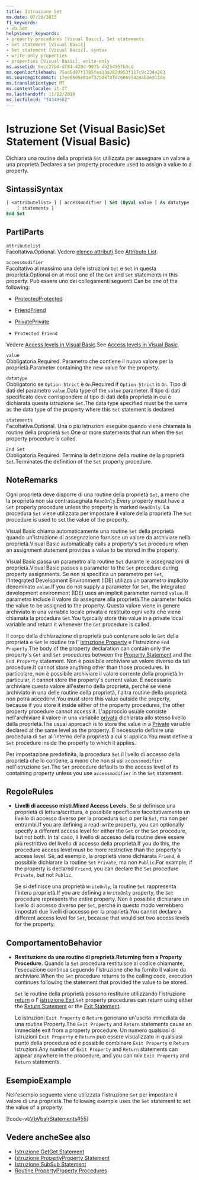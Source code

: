 ```yaml
---
title: Istruzione Set
ms.date: 07/20/2015
f1_keywords:
- vb.Set
helpviewer_keywords:
- property procedures [Visual Basic], Set statements
- Set statement [Visual Basic]
- Set statement [Visual Basic], syntax
- write-only properties
- properties [Visual Basic], write-only
ms.assetid: 9ecc27b4-df84-420d-9075-db25455fb3cd
ms.openlocfilehash: 75ad6d87f1785fea13a282d953f117c9c234e203
ms.sourcegitcommit: 17ee6605e01ef32506f8fdc686954244ba6911de
ms.translationtype: MT
ms.contentlocale: it-IT
ms.lasthandoff: 11/22/2019
ms.locfileid: "74349562"
---
```

# <a name="set-statement-visual-basic"></a><span data-ttu-id="ac59c-102">Istruzione Set (Visual Basic)</span><span class="sxs-lookup"><span data-stu-id="ac59c-102">Set Statement (Visual Basic)</span></span>
<span data-ttu-id="ac59c-103">Dichiara una routine della proprietà `Set` utilizzata per assegnare un valore a una proprietà.</span><span class="sxs-lookup"><span data-stu-id="ac59c-103">Declares a `Set` property procedure used to assign a value to a property.</span></span>  
  
## <a name="syntax"></a><span data-ttu-id="ac59c-104">Sintassi</span><span class="sxs-lookup"><span data-stu-id="ac59c-104">Syntax</span></span>  
  
```vb  
[ <attributelist> ] [ accessmodifier ] Set (ByVal value [ As datatype ])  
    [ statements ]  
End Set  
```  
  
## <a name="parts"></a><span data-ttu-id="ac59c-105">Parti</span><span class="sxs-lookup"><span data-stu-id="ac59c-105">Parts</span></span>  
 `attributelist`  
 <span data-ttu-id="ac59c-106">Facoltativa.</span><span class="sxs-lookup"><span data-stu-id="ac59c-106">Optional.</span></span> <span data-ttu-id="ac59c-107">Vedere [elenco attributi](../../../visual-basic/language-reference/statements/attribute-list.md).</span><span class="sxs-lookup"><span data-stu-id="ac59c-107">See [Attribute List](../../../visual-basic/language-reference/statements/attribute-list.md).</span></span>  
  
 `accessmodifier`  
 <span data-ttu-id="ac59c-108">Facoltativo al massimo una delle istruzioni `Get` e `Set` in questa proprietà.</span><span class="sxs-lookup"><span data-stu-id="ac59c-108">Optional on at most one of the `Get` and `Set` statements in this property.</span></span> <span data-ttu-id="ac59c-109">Può essere uno dei collegamenti seguenti:</span><span class="sxs-lookup"><span data-stu-id="ac59c-109">Can be one of the following:</span></span>  
  
- [<span data-ttu-id="ac59c-110">Protected</span><span class="sxs-lookup"><span data-stu-id="ac59c-110">Protected</span></span>](../../../visual-basic/language-reference/modifiers/protected.md)  
  
- [<span data-ttu-id="ac59c-111">Friend</span><span class="sxs-lookup"><span data-stu-id="ac59c-111">Friend</span></span>](../../../visual-basic/language-reference/modifiers/friend.md)  
  
- [<span data-ttu-id="ac59c-112">Private</span><span class="sxs-lookup"><span data-stu-id="ac59c-112">Private</span></span>](../../../visual-basic/language-reference/modifiers/private.md)  
  
- `Protected Friend`  
  
 <span data-ttu-id="ac59c-113">Vedere [Access levels in Visual Basic](../../../visual-basic/programming-guide/language-features/declared-elements/access-levels.md).</span><span class="sxs-lookup"><span data-stu-id="ac59c-113">See [Access levels in Visual Basic](../../../visual-basic/programming-guide/language-features/declared-elements/access-levels.md).</span></span>  
  
 `value`  
 <span data-ttu-id="ac59c-114">Obbligatoria.</span><span class="sxs-lookup"><span data-stu-id="ac59c-114">Required.</span></span> <span data-ttu-id="ac59c-115">Parametro che contiene il nuovo valore per la proprietà.</span><span class="sxs-lookup"><span data-stu-id="ac59c-115">Parameter containing the new value for the property.</span></span>  
  
 `datatype`  
 <span data-ttu-id="ac59c-116">Obbligatorio se `Option Strict` è `On`.</span><span class="sxs-lookup"><span data-stu-id="ac59c-116">Required if `Option Strict` is `On`.</span></span> <span data-ttu-id="ac59c-117">Tipo di dati del parametro `value`.</span><span class="sxs-lookup"><span data-stu-id="ac59c-117">Data type of the `value` parameter.</span></span> <span data-ttu-id="ac59c-118">Il tipo di dati specificato deve corrispondere al tipo di dati della proprietà in cui è dichiarata questa istruzione `Set`.</span><span class="sxs-lookup"><span data-stu-id="ac59c-118">The data type specified must be the same as the data type of the property where this `Set` statement is declared.</span></span>  
  
 `statements`  
 <span data-ttu-id="ac59c-119">Facoltativa.</span><span class="sxs-lookup"><span data-stu-id="ac59c-119">Optional.</span></span> <span data-ttu-id="ac59c-120">Una o più istruzioni eseguite quando viene chiamata la routine della proprietà `Set`.</span><span class="sxs-lookup"><span data-stu-id="ac59c-120">One or more statements that run when the `Set` property procedure is called.</span></span>  
  
 `End Set`  
 <span data-ttu-id="ac59c-121">Obbligatoria.</span><span class="sxs-lookup"><span data-stu-id="ac59c-121">Required.</span></span> <span data-ttu-id="ac59c-122">Termina la definizione della routine della proprietà `Set`.</span><span class="sxs-lookup"><span data-stu-id="ac59c-122">Terminates the definition of the `Set` property procedure.</span></span>  
  
## <a name="remarks"></a><span data-ttu-id="ac59c-123">Note</span><span class="sxs-lookup"><span data-stu-id="ac59c-123">Remarks</span></span>  
 <span data-ttu-id="ac59c-124">Ogni proprietà deve disporre di una routine della proprietà `Set`, a meno che la proprietà non sia contrassegnata `ReadOnly`.</span><span class="sxs-lookup"><span data-stu-id="ac59c-124">Every property must have a `Set` property procedure unless the property is marked `ReadOnly`.</span></span> <span data-ttu-id="ac59c-125">La procedura `Set` viene utilizzata per impostare il valore della proprietà.</span><span class="sxs-lookup"><span data-stu-id="ac59c-125">The `Set` procedure is used to set the value of the property.</span></span>  
  
 <span data-ttu-id="ac59c-126">Visual Basic chiama automaticamente una routine `Set` della proprietà quando un'istruzione di assegnazione fornisce un valore da archiviare nella proprietà.</span><span class="sxs-lookup"><span data-stu-id="ac59c-126">Visual Basic automatically calls a property's `Set` procedure when an assignment statement provides a value to be stored in the property.</span></span>  
  
 <span data-ttu-id="ac59c-127">Visual Basic passa un parametro alla routine `Set` durante le assegnazioni di proprietà.</span><span class="sxs-lookup"><span data-stu-id="ac59c-127">Visual Basic passes a parameter to the `Set` procedure during property assignments.</span></span> <span data-ttu-id="ac59c-128">Se non si specifica un parametro per `Set`, l'Integrated Development Environment (IDE) utilizza un parametro implicito denominato `value`.</span><span class="sxs-lookup"><span data-stu-id="ac59c-128">If you do not supply a parameter for `Set`, the integrated development environment (IDE) uses an implicit parameter named `value`.</span></span> <span data-ttu-id="ac59c-129">Il parametro include il valore da assegnare alla proprietà.</span><span class="sxs-lookup"><span data-stu-id="ac59c-129">The parameter holds the value to be assigned to the property.</span></span> <span data-ttu-id="ac59c-130">Questo valore viene in genere archiviato in una variabile locale privata e restituito ogni volta che viene chiamata la procedura `Get`.</span><span class="sxs-lookup"><span data-stu-id="ac59c-130">You typically store this value in a private local variable and return it whenever the `Get` procedure is called.</span></span>  
  
 <span data-ttu-id="ac59c-131">Il corpo della dichiarazione di proprietà può contenere solo le `Get` della proprietà e `Set` le routine tra l' [istruzione Property](../../../visual-basic/language-reference/statements/property-statement.md) e l'istruzione `End Property`.</span><span class="sxs-lookup"><span data-stu-id="ac59c-131">The body of the property declaration can contain only the property's `Get` and `Set` procedures between the [Property Statement](../../../visual-basic/language-reference/statements/property-statement.md) and the `End Property` statement.</span></span> <span data-ttu-id="ac59c-132">Non è possibile archiviare un valore diverso da tali procedure.</span><span class="sxs-lookup"><span data-stu-id="ac59c-132">It cannot store anything other than those procedures.</span></span> <span data-ttu-id="ac59c-133">In particolare, non è possibile archiviare il valore corrente della proprietà.</span><span class="sxs-lookup"><span data-stu-id="ac59c-133">In particular, it cannot store the property's current value.</span></span> <span data-ttu-id="ac59c-134">È necessario archiviare questo valore all'esterno della proprietà, perché se viene archiviato in una delle routine della proprietà, l'altra routine della proprietà non potrà accedervi.</span><span class="sxs-lookup"><span data-stu-id="ac59c-134">You must store this value outside the property, because if you store it inside either of the property procedures, the other property procedure cannot access it.</span></span> <span data-ttu-id="ac59c-135">L'approccio usuale consiste nell'archiviare il valore in una variabile [privata](../../../visual-basic/language-reference/modifiers/private.md) dichiarata allo stesso livello della proprietà.</span><span class="sxs-lookup"><span data-stu-id="ac59c-135">The usual approach is to store the value in a [Private](../../../visual-basic/language-reference/modifiers/private.md) variable declared at the same level as the property.</span></span> <span data-ttu-id="ac59c-136">È necessario definire una procedura di `Set` all'interno della proprietà a cui si applica.</span><span class="sxs-lookup"><span data-stu-id="ac59c-136">You must define a `Set` procedure inside the property to which it applies.</span></span>  
  
 <span data-ttu-id="ac59c-137">Per impostazione predefinita, la procedura `Set` il livello di accesso della proprietà che lo contiene, a meno che non si usi `accessmodifier` nell'istruzione `Set`.</span><span class="sxs-lookup"><span data-stu-id="ac59c-137">The `Set` procedure defaults to the access level of its containing property unless you use `accessmodifier` in the `Set` statement.</span></span>  
  
## <a name="rules"></a><span data-ttu-id="ac59c-138">Regole</span><span class="sxs-lookup"><span data-stu-id="ac59c-138">Rules</span></span>  
  
- <span data-ttu-id="ac59c-139">**Livelli di accesso misti.**</span><span class="sxs-lookup"><span data-stu-id="ac59c-139">**Mixed Access Levels.**</span></span> <span data-ttu-id="ac59c-140">Se si definisce una proprietà di lettura/scrittura, è possibile specificare facoltativamente un livello di accesso diverso per la procedura `Get` o per la `Set`, ma non per entrambi.</span><span class="sxs-lookup"><span data-stu-id="ac59c-140">If you are defining a read-write property, you can optionally specify a different access level for either the `Get` or the `Set` procedure, but not both.</span></span> <span data-ttu-id="ac59c-141">In tal caso, il livello di accesso della routine deve essere più restrittivo del livello di accesso della proprietà.</span><span class="sxs-lookup"><span data-stu-id="ac59c-141">If you do this, the procedure access level must be more restrictive than the property's access level.</span></span> <span data-ttu-id="ac59c-142">Se, ad esempio, la proprietà viene dichiarata `Friend`, è possibile dichiarare la routine `Set` `Private`, ma non `Public`.</span><span class="sxs-lookup"><span data-stu-id="ac59c-142">For example, if the property is declared `Friend`, you can declare the `Set` procedure `Private`, but not `Public`.</span></span>  
  
     <span data-ttu-id="ac59c-143">Se si definisce una proprietà `WriteOnly`, la routine `Set` rappresenta l'intera proprietà.</span><span class="sxs-lookup"><span data-stu-id="ac59c-143">If you are defining a `WriteOnly` property, the `Set` procedure represents the entire property.</span></span> <span data-ttu-id="ac59c-144">Non è possibile dichiarare un livello di accesso diverso per `Set`, perché in questo modo verrebbero impostati due livelli di accesso per la proprietà.</span><span class="sxs-lookup"><span data-stu-id="ac59c-144">You cannot declare a different access level for `Set`, because that would set two access levels for the property.</span></span>  
  
## <a name="behavior"></a><span data-ttu-id="ac59c-145">Comportamento</span><span class="sxs-lookup"><span data-stu-id="ac59c-145">Behavior</span></span>  
  
- <span data-ttu-id="ac59c-146">**Restituzione da una routine di proprietà.**</span><span class="sxs-lookup"><span data-stu-id="ac59c-146">**Returning from a Property Procedure.**</span></span> <span data-ttu-id="ac59c-147">Quando la `Set` procedura restituisce al codice chiamante, l'esecuzione continua seguendo l'istruzione che ha fornito il valore da archiviare.</span><span class="sxs-lookup"><span data-stu-id="ac59c-147">When the `Set` procedure returns to the calling code, execution continues following the statement that provided the value to be stored.</span></span>  
  
     <span data-ttu-id="ac59c-148">`Set` le routine della proprietà possono restituire utilizzando l'istruzione [return](../../../visual-basic/language-reference/statements/return-statement.md) o l' [istruzione Exit](../../../visual-basic/language-reference/statements/exit-statement.md).</span><span class="sxs-lookup"><span data-stu-id="ac59c-148">`Set` property procedures can return using either the [Return Statement](../../../visual-basic/language-reference/statements/return-statement.md) or the [Exit Statement](../../../visual-basic/language-reference/statements/exit-statement.md).</span></span>  
  
     <span data-ttu-id="ac59c-149">Le istruzioni `Exit Property` e `Return` generano un'uscita immediata da una routine Property.</span><span class="sxs-lookup"><span data-stu-id="ac59c-149">The `Exit Property` and `Return` statements cause an immediate exit from a property procedure.</span></span> <span data-ttu-id="ac59c-150">Un numero qualsiasi di istruzioni `Exit Property` e `Return` può essere visualizzato in qualsiasi punto della procedura ed è possibile combinare `Exit Property` e `Return` istruzioni.</span><span class="sxs-lookup"><span data-stu-id="ac59c-150">Any number of `Exit Property` and `Return` statements can appear anywhere in the procedure, and you can mix `Exit Property` and `Return` statements.</span></span>  
  
## <a name="example"></a><span data-ttu-id="ac59c-151">Esempio</span><span class="sxs-lookup"><span data-stu-id="ac59c-151">Example</span></span>  
 <span data-ttu-id="ac59c-152">Nell'esempio seguente viene utilizzata l'istruzione `Set` per impostare il valore di una proprietà.</span><span class="sxs-lookup"><span data-stu-id="ac59c-152">The following example uses the `Set` statement to set the value of a property.</span></span>  
  
 [!code-vb[VbVbalrStatements#55](~/samples/snippets/visualbasic/VS_Snippets_VBCSharp/VbVbalrStatements/VB/Class1.vb#55)]  
  
## <a name="see-also"></a><span data-ttu-id="ac59c-153">Vedere anche</span><span class="sxs-lookup"><span data-stu-id="ac59c-153">See also</span></span>

- [<span data-ttu-id="ac59c-154">Istruzione Get</span><span class="sxs-lookup"><span data-stu-id="ac59c-154">Get Statement</span></span>](../../../visual-basic/language-reference/statements/get-statement.md)
- [<span data-ttu-id="ac59c-155">Istruzione Property</span><span class="sxs-lookup"><span data-stu-id="ac59c-155">Property Statement</span></span>](../../../visual-basic/language-reference/statements/property-statement.md)
- [<span data-ttu-id="ac59c-156">Istruzione Sub</span><span class="sxs-lookup"><span data-stu-id="ac59c-156">Sub Statement</span></span>](../../../visual-basic/language-reference/statements/sub-statement.md)
- [<span data-ttu-id="ac59c-157">Routine Property</span><span class="sxs-lookup"><span data-stu-id="ac59c-157">Property Procedures</span></span>](../../../visual-basic/programming-guide/language-features/procedures/property-procedures.md)
